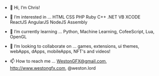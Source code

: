 - 👋 Hi, I’m Chris!

- 👀 I’m interested in ... HTML CSS PHP Ruby C++ .NET VB XCODE ReactJS AngularJS NodeJS Assembly
- 🌱 I’m currently learning ... Python, Machine Learning, CofeeScript, Lua, OpenGL
- 💞️ I’m looking to collaborate on ... games, extensions, ui themes, webApps, dApps, mobileApps, NFT's and videos!
- 📫 How to reach me ... WestonGFX@gmail.com, http://www.westongfx.com, @weston.lord

<!---
Chris Lord @WestonGFX/LordGFX is a ✨ cool ✨ programmer who enjoys coding SaaS, generative art, vaporwave, cyberpunk, lofi, lowpoly 3D art, ai, and crypto!
--->

